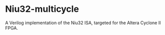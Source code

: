 # Niu32-multicycle
A Verilog implementation of the Niu32 ISA, targeted for the Altera Cyclone II FPGA.
